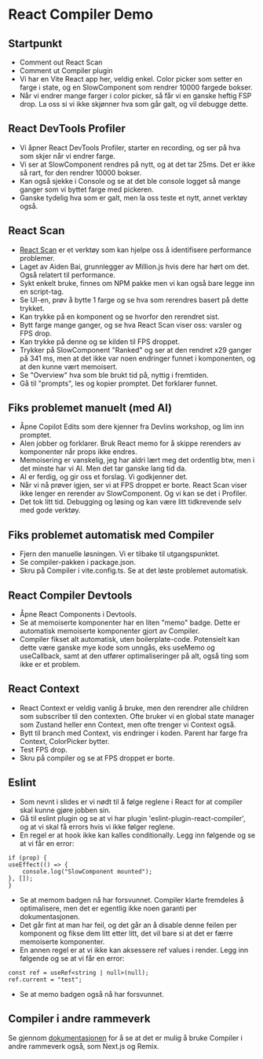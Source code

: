 # React Compiler Demo

## Startpunkt

- Comment out React Scan
- Comment ut Compiler plugin
- Vi har en Vite React app her, veldig enkel. Color picker som setter en farge i state, og en SlowComponent som rendrer 10000 fargede bokser.
- Når vi endrer mange farger i color picker, så får vi en ganske heftig FSP drop. La oss si vi ikke skjønner hva som går galt, og vil debugge dette.

## React DevTools Profiler

- Vi åpner React DevTools Profiler, starter en recording, og ser på hva som skjer når vi endrer farge.
- Vi ser at SlowComponent rendres på nytt, og at det tar 25ms. Det er ikke så rart, for den rendrer 10000 bokser.
- Kan også sjekke i Console og se at det ble console logget så mange ganger som vi byttet farge med pickeren.
- Ganske tydelig hva som er galt, men la oss teste et nytt, annet verktøy også.

## React Scan

- [React Scan](https://react-scan.com/) er et verktøy som kan hjelpe oss å identifisere performance problemer.
- Laget av Aiden Bai, grunnlegger av Million.js hvis dere har hørt om det. Også relatert til performance.
- Sykt enkelt bruke, finnes om NPM pakke men vi kan også bare legge inn en script-tag.
- Se UI-en, prøv å bytte 1 farge og se hva som rerendres basert på dette trykket.
- Kan trykke på en komponent og se hvorfor den rerendret sist.
- Bytt farge mange ganger, og se hva React Scan viser oss: varsler og FPS drop.
- Kan trykke på denne og se kilden til FPS droppet.
- Trykker på SlowComponent "Ranked" og ser at den rendret x29 ganger på 341 ms, men at det ikke var noen endringer funnet i komponenten, og at den kunne vært memoisert.
- Se "Overview" hva som ble brukt tid på, nyttig i fremtiden.
- Gå til "prompts", les og kopier promptet. Det forklarer funnet.

## Fiks problemet manuelt (med AI)

- Åpne Copilot Edits som dere kjenner fra Devlins workshop, og lim inn promptet.
- AIen jobber og forklarer. Bruk React memo for å skippe rerenders av komponenter når props ikke endres.
- Memoisering er vanskelig, jeg har aldri lært meg det ordentlig btw, men i det minste har vi AI. Men det tar ganske lang tid da.
- AI er ferdig, og gir oss et forslag. Vi godkjenner det.
- Når vi nå prøver igjen, ser vi at FPS droppet er borte. React Scan viser ikke lenger en rerender av SlowComponent. Og vi kan se det i Profiler.
- Det tok litt tid. Debugging og løsing og kan være litt tidkrevende selv med gode verktøy.

## Fiks problemet automatisk med Compiler

- Fjern den manuelle løsningen. Vi er tilbake til utgangspunktet.
- Se compiler-pakken i package.json.
- Skru på Compiler i vite.config.ts. Se at det løste problemet automatisk.

## React Compiler Devtools

- Åpne React Components i Devtools.
- Se at memoiserte komponenter har en liten "memo" badge. Dette er automatisk memoiserte komponenter gjort av Compiler.
- Compiler fikset alt automatisk, uten boilerplate-code. Potensielt kan dette være ganske mye kode som unngås, eks useMemo og useCallback, samt at den utfører optimaliseringer på alt, også ting som ikke er et problem.

## React Context

- React Context er veldig vanlig å bruke, men den rerendrer alle children som subscriber til den contexten. Ofte bruker vi en global state manager som Zustand heller enn Context, men ofte trenger vi Context også.
- Bytt til branch med Context, vis endringer i koden. Parent har farge fra Context, ColorPicker bytter.
- Test FPS drop.
- Skru på compiler og se at FPS droppet er borte.

## Eslint

- Som nevnt i slides er vi nødt til å følge reglene i React for at compiler skal kunne gjøre jobben sin.
- Gå til eslint plugin og se at vi har plugin 'eslint-plugin-react-compiler', og at vi skal få errors hvis vi ikke følger reglene.
- En regel er at hook ikke kan kalles conditionally. Legg inn følgende og se at vi får en error:

```tsx
if (prop) {
useEffect(() => {
    console.log("SlowComponent mounted");
}, []);
}
```

- Se at memom badgen nå har forsvunnet. Compiler klarte fremdeles å optimalisere, men det er egentlig ikke noen garanti per dokumentasjonen.
- Det går fint at man har feil, og det går an å disable denne feilen per komponent og fikse dem litt etter litt, det vil bare si at det er færre memoiserte komponenter.
- En annen regel er at vi ikke kan aksessere ref values i render. Legg inn følgende og se at vi får en error:

```tsx
const ref = useRef<string | null>(null);
ref.current = "test";
```

- Se at memo badgen også nå har forsvunnet.

## Compiler i andre rammeverk

Se gjennom [dokumentasjonen](https://react.dev/learn/react-compiler) for å se at det er mulig å bruke Compiler i andre rammeverk også, som Next.js og Remix.
